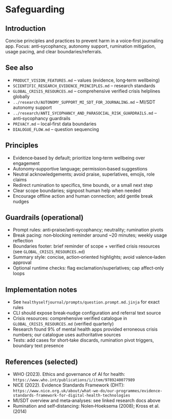 # Safeguarding

## Introduction

Concise principles and practices to prevent harm in a voice‑first journaling app. Focus: anti‑sycophancy, autonomy support, rumination mitigation, usage pacing, and clear boundaries/referrals.

## See also

- `PRODUCT_VISION_FEATURES.md` – values (evidence, long‑term wellbeing)
- `SCIENTIFIC_RESEARCH_EVIDENCE_PRINCIPLES.md` – research standards
- `GLOBAL_CRISIS_RESOURCES.md` – comprehensive verified crisis helplines globally
- `../research/AUTONOMY_SUPPORT_MI_SDT_FOR_JOURNALING.md` – MI/SDT autonomy support
- `../research/ANTI_SYCOPHANCY_AND_PARASOCIAL_RISK_GUARDRAILS.md` – anti‑sycophancy guardrails
- `PRIVACY.md` – local‑first data boundaries
- `DIALOGUE_FLOW.md` – question sequencing

## Principles

- Evidence‑based by default; prioritize long‑term wellbeing over engagement
- Autonomy‑supportive language; permission‑based suggestions
- Neutral acknowledgements; avoid praise, superlatives, emojis, role claims
- Redirect rumination to specifics, time bounds, or a small next step
- Clear scope boundaries; signpost human help when needed
- Encourage offline action and human connection; add gentle break nudges

## Guardrails (operational)

- Prompt rules: anti‑praise/anti‑sycophancy; neutrality; rumination pivots
- Break pacing: non‑blocking reminder around ~20 minutes; weekly usage reflection
- Boundaries footer: brief reminder of scope + verified crisis resources (see `GLOBAL_CRISIS_RESOURCES.md`)
- Summary style: concise, action‑oriented highlights; avoid valence‑laden approval
- Optional runtime checks: flag exclamation/superlatives; cap affect‑only loops

## Implementation notes

- See `healthyselfjournal/prompts/question.prompt.md.jinja` for exact rules
- CLI should expose break‑nudge configuration and referral text source
- Crisis resources: comprehensive verified catalogue in `GLOBAL_CRISIS_RESOURCES.md` (verified quarterly)
- Research found 9% of mental health apps provided erroneous crisis numbers; our catalogue uses authoritative sources
- Tests: add cases for short‑take discards, rumination pivot triggers, boundary text presence

## References (selected)

- WHO (2023). Ethics and governance of AI for health: `https://www.who.int/publications/i/item/9789240077989`
- NICE (2022). Evidence Standards Framework (DHT): `https://www.nice.org.uk/about/what-we-do/our-programmes/evidence-standards-framework-for-digital-health-technologies`
- MI/SDT overview and meta‑analyses: see linked research docs above
- Rumination and self‑distancing: Nolen‑Hoeksema (2008); Kross et al. (2014)
